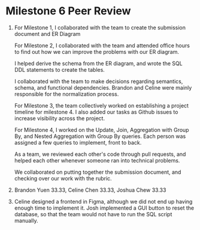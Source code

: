 # Milestone 6 Peer Review

1. For Milestone 1, I collaborated with the team to create the submission document and ER Diagram
   
   For Milestone 2, I collaborated with the team and attended office hours to find out how we can improve the problems with our ER diagram. 
   
   I helped derive the schema from the ER diagram, and wrote the SQL DDL statements to create the tables.
   
   I collaborated with the team to make decisions regarding semantics, schema, and functional dependencies. Brandon and Celine were mainly responsible for the normalization process. 
   
   For Milestone 3, the team collectively worked on establishing a project timeline for milestone 4. I also added our tasks as Github issues to increase visibility across the project.
   
   For Milestone 4, I worked on the Update, Join, Aggregation with Group By, and Nested Aggregation with Group By queries. Each person was assigned a few queries to implement, front to back. 
   
   As a team, we reviewed each other's code through pull requests, and helped each other whenever someone ran into technical problems. 
   
   We collaborated on putting together the submission document, and checking over our work with the rubric.
2. Brandon Yuen 33.33, Celine Chen 33.33, Joshua Chew 33.33
3. Celine designed a frontend in Figma, although we did not end up having enough time to implement it.
   Josh implemented a GUI button to reset the database, so that the team would not have to run the SQL script manually.